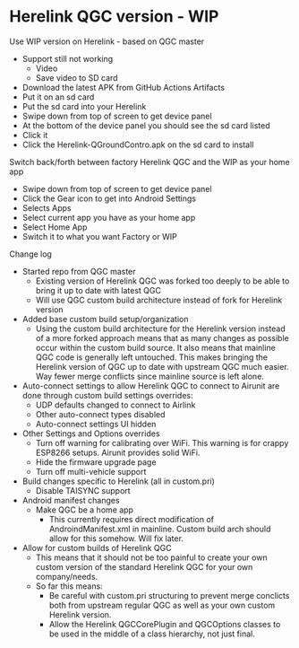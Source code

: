 # Herelink QGC version - WIP

Use WIP version on Herelink - based on QGC master
* Support still not working
    * Video
    * Save video to SD card
* Download the latest APK from GitHub Actions Artifacts
* Put it on an sd card
* Put the sd card into your Herelink
* Swipe down from top of screen to get device panel
* At the bottom of the device panel you should see the sd card listed
* Click it
* Click the Herelink-QGroundContro.apk on the sd card to install

Switch back/forth between factory Herelink QGC and the WIP as your home app
* Swipe down from top of screen to get device panel
* Click the Gear icon to get into Android Settings
* Selects Apps
* Select current app you have as your home app
* Select Home App
* Switch it to what you want Factory or WIP

Change log
* Started repo from QGC master
    * Existing version of Herelink QGC was forked too deeply to be able to bring it up to date with latest QGC
    * Will use QGC custom build architecture instead of fork for Herelink version
* Added base custom build setup/organization
    * Using the custom build architecture for the Herelink version instead of a more forked approach means that as many changes as possible occur within the custom build source. It also means that mainline QGC code is generally left untouched. This makes bringing the Herelink version of QGC up to date with upstream QGC much easier. Way fewer merge conflicts since mainline source is left alone.
* Auto-connect settings to allow Herelink QGC to connect to Airunit are done through custom build settings overrides:
    * UDP defaults changed to connect to Airlink
    * Other auto-connect types disabled
    * Auto-connect settings UI hidden
* Other Settings and Options overrides
    * Turn off warning for calibrating over WiFi. This warning is for crappy ESP8266 setups. Airunit provides solid WiFi.
    * Hide the firmware upgrade page
    * Turn off multi-vehicle support
* Build changes specific to Herelink (all in custom.pri)
    * Disable TAISYNC support
* Android manifest changes
    * Make QGC be a home app
        * This currently requires direct modification of AndroindManifest.xml in mainline. Custom build arch should allow for this somehow. Will fix later.
* Allow for custom builds of Herelink QGC
    * This means that it should not be too painful to create your own custom version of the standard Herelink QGC for your own company/needs.
    * So far this means:
        * Be careful with custom.pri structuring to prevent merge conclicts both from upstream regular QGC as well as your own custom Herelink version.
        * Allow the Herelink QGCCorePlugin and QGCOptions classes to be used in the middle of a class hierarchy, not just final.